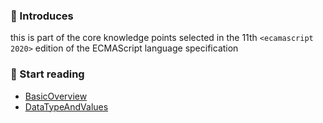 ### 🤔️ Introduces

this is part of the core knowledge points selected in the 11th `<ecamascript 2020>` edition of the ECMAScript language specification

### 📖 Start reading

-   [BasicOverview](./BasicOverview.md)
-   [DataTypeAndValues](./DataTypeAndValues.md)
